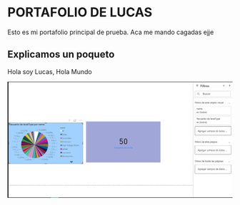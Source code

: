 # PORTAFOLIO DE LUCAS

Esto es mi portafolio principal de prueba. Aca me mando cagadas ejje

## Explicamos un poqueto

Hola soy Lucas, Hola Mundo

![alt text](image.png)
